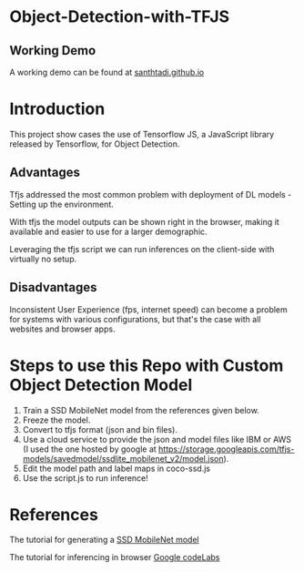 # Object-Detection-with-TFJS

## Working Demo
A working demo can be found at [santhtadi.github.io](https://santhtadi.github.io/Object-Detection-with-TFJS)

# Introduction
This project show cases the use of Tensorflow JS, a JavaScript library released by Tensorflow, for Object Detection.

## Advantages
Tfjs addressed the most common problem with deployment of DL models - Setting up the environment.

With tfjs the model outputs can be shown right in the browser, making it available and easier to use for a larger demographic.

Leveraging the tfjs script we can run inferences on the client-side with virtually no setup.

## Disadvantages
Inconsistent User Experience (fps, internet speed) can become a problem for systems with various configurations, but that's the case with all websites and browser apps.

# Steps to use this Repo with Custom Object Detection Model

1. Train a SSD MobileNet model from the references given below.
2. Freeze the model.
3. Convert to tfjs format (json and bin files).
4. Use a cloud service to provide the json and model files like IBM or AWS (I used the one hosted by google at https://storage.googleapis.com/tfjs-models/savedmodel/ssdlite_mobilenet_v2/model.json).
5. Edit the model path and label maps in coco-ssd.js
6. Use the script.js to run inference!

# References
The tutorial for generating a [SSD MobileNet model](https://www.youtube.com/watch?v=yqkISICHH-U)

The tutorial for inferencing in browser [Google codeLabs](https://codelabs.developers.google.com/codelabs/tensorflowjs-object-detection)

